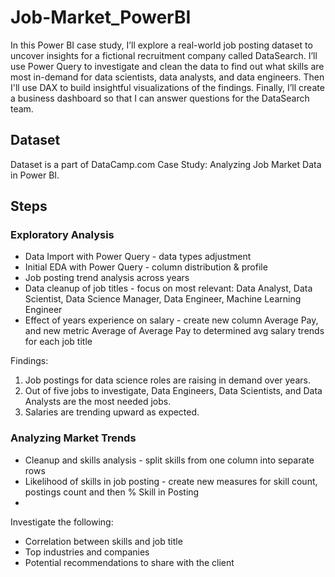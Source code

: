 # Job-Market_PowerBI
In this Power BI case study, I’ll explore a real-world job posting dataset to uncover insights for a fictional recruitment company called DataSearch. I’ll use Power Query to investigate and clean the data to find out what skills are most in-demand for data scientists, data analysts, and data engineers. Then I'll use DAX to build insightful visualizations of the findings. Finally, I’ll create a business dashboard so that I can answer questions for the DataSearch team.

## Dataset
Dataset is a part of DataCamp.com Case Study: Analyzing Job Market Data in Power BI.

## Steps
### Exploratory Analysis
- Data Import with Power Query - data types adjustment
- Initial EDA with Power Query - column distribution & profile
- Job posting trend analysis across years
- Data cleanup of job titles - focus on most relevant: Data Analyst, Data Scientist, Data Science Manager, Data Engineer, Machine Learning Engineer
- Effect of years experience on salary - create new column Average Pay, and new metric Average of Average Pay to determined avg salary trends for each job title

Findings:
1. Job postings for data science roles are raising in demand over years.
2. Out of five jobs to investigate, Data Engineers, Data Scientists, and Data Analysts are the most needed jobs.
3. Salaries are trending upward as expected.
   
### Analyzing Market Trends
- Cleanup and skills analysis - split skills from one column into separate rows
- Likelihood of skills in job posting - create new measures for skill count, postings count and then % Skill in Posting
- 
Investigate the following:
- Correlation between skills and job title
- Top industries and companies
- Potential recommendations to share with the client


